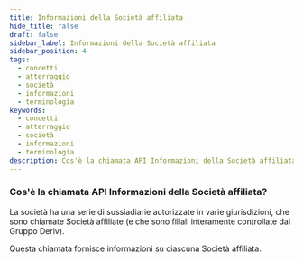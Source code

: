 ```yaml
---
title: Informazioni della Società affiliata
hide_title: false
draft: false
sidebar_label: Informazioni della Società affiliata
sidebar_position: 4
tags:
  - concetti
  - atterraggio
  - società
  - informazioni
  - terminologia
keywords:
  - concetti
  - atterraggio
  - società
  - informazioni
  - terminologia
description: Cos'è la chiamata API Informazioni della Società affiliata?
---
```


### Cos'è la chiamata API Informazioni della Società affiliata?

La società ha una serie di sussiadiarie autorizzate in varie giurisdizioni, che sono chiamate Società affiliate (e che sono filiali interamente controllate dal Gruppo Deriv).

Questa chiamata fornisce informazioni su ciascuna Società affiliata.
